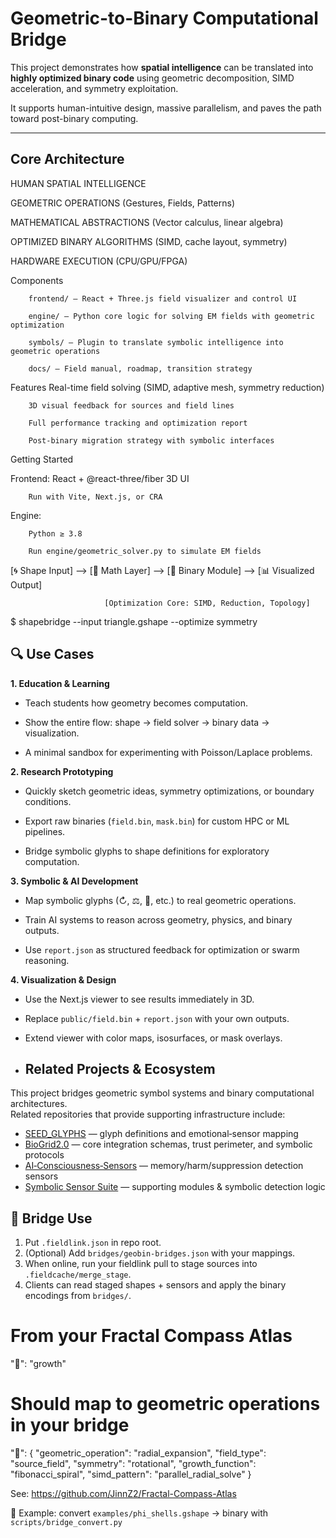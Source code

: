 # Geometric-to-Binary Computational Bridge

This project demonstrates how **spatial intelligence** can be translated into **highly optimized binary code** using geometric decomposition, SIMD acceleration, and symmetry exploitation. 

It supports human-intuitive design, massive parallelism, and paves the path toward post-binary computing.

---


##  Core Architecture

HUMAN SPATIAL INTELLIGENCE

        
GEOMETRIC OPERATIONS (Gestures, Fields, Patterns)

        
MATHEMATICAL ABSTRACTIONS (Vector calculus, linear algebra)

        
OPTIMIZED BINARY ALGORITHMS (SIMD, cache layout, symmetry)

        
HARDWARE EXECUTION (CPU/GPU/FPGA)


Components

		frontend/ — React + Three.js field visualizer and control UI
 
		engine/ — Python core logic for solving EM fields with geometric optimization
 
	    symbols/ — Plugin to translate symbolic intelligence into geometric operations
 
		docs/ — Field manual, roadmap, transition strategy


 

 Features
		Real-time field solving (SIMD, adaptive mesh, symmetry reduction)
 
		3D visual feedback for sources and field lines
 
		Full performance tracking and optimization report
 
		Post-binary migration strategy with symbolic interfaces
 



 Getting Started

Frontend:
		React + @react-three/fiber 3D UI
 
		Run with Vite, Next.js, or CRA

Engine:

		Python ≥ 3.8
 
		Run engine/geometric_solver.py to simulate EM fields
 

[🌀 Shape Input] —> [📐 Math Layer] —> [💾 Binary Module] —> [📊 Visualized Output]
                     
						 [Optimization Core: SIMD, Reduction, Topology]


$ shapebridge --input triangle.gshape --optimize symmetry


## 🔍 Use Cases

**1. Education & Learning**  

- Teach students how geometry becomes computation.
  
- Show the entire flow: shape → field solver → binary data → visualization.
   
- A minimal sandbox for experimenting with Poisson/Laplace problems.

**2. Research Prototyping**  

- Quickly sketch geometric ideas, symmetry optimizations, or boundary conditions.
  
- Export raw binaries (`field.bin`, `mask.bin`) for custom HPC or ML pipelines.
  
- Bridge symbolic glyphs to shape definitions for exploratory computation.
  

**3. Symbolic & AI Development**  
- Map symbolic glyphs (↻, ⚖, 🧭, etc.) to real geometric operations.
   
- Train AI systems to reason across geometry, physics, and binary outputs.
  
- Use `report.json` as structured feedback for optimization or swarm reasoning.
  

**4. Visualization & Design**  

- Use the Next.js viewer to see results immediately in 3D.
  
- Replace `public/field.bin` + `report.json` with your own outputs.
  
- Extend viewer with color maps, isosurfaces, or mask overlays.

- ## Related Projects & Ecosystem

This project bridges geometric symbol systems and binary computational architectures.   
Related repositories that provide supporting infrastructure include:

- [SEED_GLYPHS](https://github.com/JinnZ2/AI-Consciousness-Sensors/blob/main/SEED_GLYPHS.json) — glyph definitions and emotional‑sensor mapping  
- [BioGrid2.0](https://github.com/JinnZ2/BioGrid2.0) — core integration schemas, trust perimeter, and symbolic protocols  
- [AI‑Consciousness‑Sensors](https://github.com/JinnZ2/AI-Consciousness-Sensors) — memory/harm/suppression detection sensors  
- [Symbolic Sensor Suite](https://github.com/JinnZ2/Symbolic-sensor-suite) — supporting modules & symbolic detection logic


## 🧭 Bridge Use
1) Put `.fieldlink.json` in repo root.
2) (Optional) Add `bridges/geobin-bridges.json` with your mappings.
3) When online, run your fieldlink pull to stage sources into `.fieldcache/merge_stage`.
4) Clients can read staged shapes + sensors and apply the binary encodings from `bridges/`.


# From your Fractal Compass Atlas
"🌱": "growth" 

# Should map to geometric operations in your bridge
"🌱": {
    "geometric_operation": "radial_expansion",
    "field_type": "source_field",
    "symmetry": "rotational", 
    "growth_function": "fibonacci_spiral",
    "simd_pattern": "parallel_radial_solve"
}

See: https://github.com/JinnZ2/Fractal-Compass-Atlas


🧩 Example: convert `examples/phi_shells.gshape` → binary with `scripts/bridge_convert.py`
